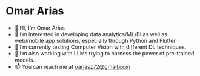 # Omar Arias
- 👋 Hi, I’m Omar Arias
- 👀 I’m interested in developing data analytics/ML/BI as well as web/mobile app solutions, especially through Python and Flutter.
- 🌱 I’m currently testing Computer Vision with different DL techniques.
- 🌱 I’m also working with LLMs trying to harness the power of pre-trained models. 
- 📫 You can reach me at oariasz72@gmail.com

<!---
oariasz/oariasz is a ✨ special ✨ repository because its `README.md` (this file) appears on your GitHub profile.
You can click the Preview link to take a look at your changes.
--->
